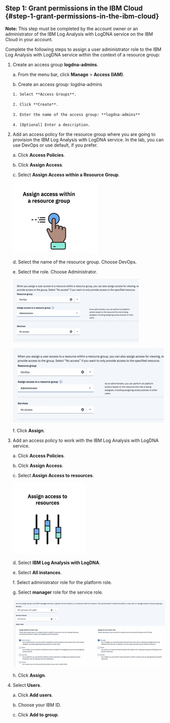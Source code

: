 ## Step 1: Grant permissions in the IBM Cloud {#step-1-grant-permissions-in-the-ibm-cloud}

**Note:** This step must be completed by the account owner or an administrator of the IBM Log Analysis with LogDNA service on the IBM Cloud in your account.

Complete the following steps to assign a user administrator role to the IBM Log Analysis with LogDNA service within the context of a resource group:

1.  Create an access group **logdna-admins**.

    a.  From the menu bar, click **Manage** &gt; **Access (IAM)**.

    b.  Create an access group: logdna-admins  
        
        1. Select **Access Groups**.

        2. Click **Create**.

        3. Enter the name of the access group: **logdna-admins**

        4. [Optional] Enter a description.

2.  Add an access policy for the resource group where you are going to provision the IBM Log Analysis with LogDNA service. In the lab, you can use DevOps or use default, if you prefer.

    a.  Click **Access Policies**.

    b.  Click **Assign Access**.

    c.  Select **Assign Access within a Resource Group**.

    ![image3](../images/logdna_img3.png)

    d.  Select the name of the resource group. Choose DevOps.

    e.  Select the role. Choose Administrator.

    <img src="../images/logdna_img4.png" width="400" height="200" /> 

    ![image4](../images/logdna_img4.png)

    f.  Click **Assign**.

3.  Add an access policy to work with the IBM Log Analysis with LogDNA service.

    a.  Click **Access Policies**.

    b.  Click **Assign Access**.

    c.  Select **Assign Access to resources**.

    ![image5](../images/logdna_img5.png)

    d.  Select **IBM Log Analysis with LogDNA**.

    e.  Select **All instances**.

    f.  Select administrator role for the platform role.

    g.  Select **manager** role for the service role.

    ![image6](../images/logdna_img6.png)

    h.  Click **Assign**.

4.  Select **Users**.

    a.  Click **Add users**.

    b.  Choose your IBM ID.

    c.  Click **Add to group**.


